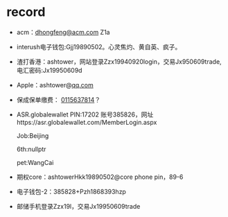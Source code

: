 # record

* acm：dhongfeng@acm.com    Z1a

* interush电子钱包:Gjj19890502。心灵焦灼、黄自英、疯子。

* 渣打香港：ashtower，网站登录Zzx19940920login，交易Jx950609trade, 电汇密码:Jx19950609d

* Apple：ashtower@[qq.com](http://qq.com/)

* 保成保单缴费： [0115637814](tel:0115637814)？

* ASR.globalewallet PIN:17202  账号385826，网址https://asr.globalewallet.com/MemberLogin.aspx

    Job:Beijing

    6th:nullptr

    pet:WangCai

* 期权core：ashtowerHkk19890502@core
  phone pin，89-6

* 电子钱包-2：385828+Pzh1868393hzp

* 邮储手机登录Zzx19l，交易Jx19950609trade